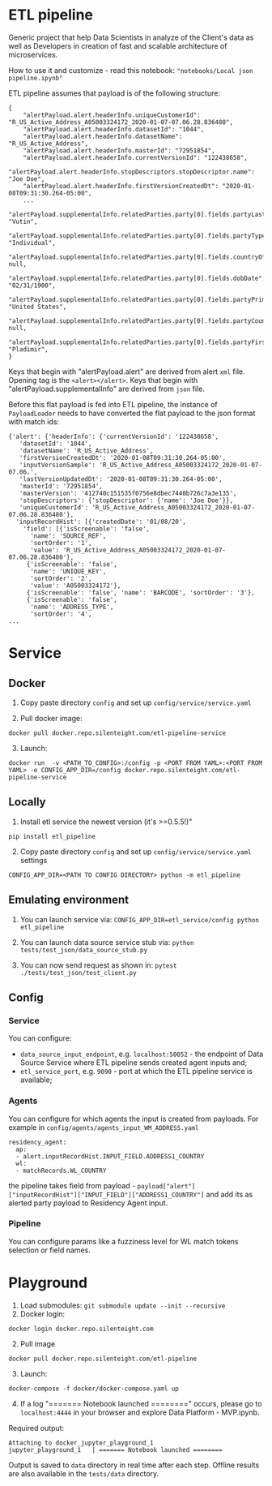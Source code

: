 # ETL pipeline

Generic project that help Data Scientists in analyze of the Client's data as well as Developers in creation of fast and scalable architecture of microservices. 

How to use it and customize - read this notebook: `"notebooks/Local json pipeline.ipynb"`

ETL pipeline assumes that payload is of the following structure:

```
{
    "alertPayload.alert.headerInfo.uniqueCustomerId": "R_US_Active_Address_A05003324172_2020-01-07-07.06.28.836480",
    "alertPayload.alert.headerInfo.datasetId": "1044",
    "alertPayload.alert.headerInfo.datasetName": "R_US_Active_Address",
    "alertPayload.alert.headerInfo.masterId": "72951854",
    "alertPayload.alert.headerInfo.currentVersionId": "122438658",
    "alertPayload.alert.headerInfo.stopDescriptors.stopDescriptor.name": "Joe Doe",
    "alertPayload.alert.headerInfo.firstVersionCreatedDt": "2020-01-08T09:31:30.264-05:00",
    ...
    "alertPayload.supplementalInfo.relatedParties.party[0].fields.partyLastName": "Vutin",
    "alertPayload.supplementalInfo.relatedParties.party[0].fields.partyType": "Individual",
    "alertPayload.supplementalInfo.relatedParties.party[0].fields.countryOfIncorporation": null,
    "alertPayload.supplementalInfo.relatedParties.party[0].fields.dobDate": "02/31/1900",
    "alertPayload.supplementalInfo.relatedParties.party[0].fields.partyPrimaryCitizenshipCountry": "United States",
    "alertPayload.supplementalInfo.relatedParties.party[0].fields.partyCountryOfBirth": null,
    "alertPayload.supplementalInfo.relatedParties.party[0].fields.partyFirstName": "Pladimir",
}
```

Keys that begin with "alertPayload.alert" are derived from alert `xml` file. Opening tag is the `<alert></alert>`.
Keys that begin with "alertPayload.supplementalInfo" are derived from `json` file.

Before this flat payload is fed into ETL pipeline, the instance of `PayloadLoader` needs to have converted the flat payload to the json format with match ids:

```
{'alert': {'headerInfo': {'currentVersionId': '122438658',
   'datasetId': '1044',
   'datasetName': 'R_US_Active_Address',
   'firstVersionCreatedDt': '2020-01-08T09:31:30.264-05:00',
   'inputVersionSample': 'R_US_Active_Address_A05003324172_2020-01-07-07.06.',
   'lastVersionUpdatedDt': '2020-01-08T09:31:30.264-05:00',
   'masterId': '72951854',
   'masterVersion': '412740c151535f0756e8dbec7440b726c7a3e135',
   'stopDescriptors': {'stopDescriptor': {'name': 'Joe Doe'}},
   'uniqueCustomerId': 'R_US_Active_Address_A05003324172_2020-01-07-07.06.28.836480'},
  'inputRecordHist': [{'createdDate': '01/08/20',
    'field': [{'isScreenable': 'false',
      'name': 'SOURCE_REF',
      'sortOrder': '1',
      'value': 'R_US_Active_Address_A05003324172_2020-01-07-07.06.28.836480'},
     {'isScreenable': 'false',
      'name': 'UNIQUE_KEY',
      'sortOrder': '2',
      'value': 'A05003324172'},
     {'isScreenable': 'false', 'name': 'BARCODE', 'sortOrder': '3'},
     {'isScreenable': 'false',
      'name': 'ADDRESS_TYPE',
      'sortOrder': '4',
...
```


# Service



## Docker

1. Copy paste directory `config` and set up `config/service/service.yaml`

2. Pull docker image:

`docker pull docker.repo.silenteight.com/etl-pipeline-service`

3. Launch:

`docker run  -v <PATH_TO_CONFIG>:/config -p <PORT FROM YAML>:<PORT FROM YAML> -e CONFIG_APP_DIR=/config docker.repo.silenteight.com/etl-pipeline-service`



## Locally

1. Install etl service the newest version (it's >=0.5.5!)"

`pip install etl_pipeline`

2. Copy paste directory `config` and set up `config/service/service.yaml` settings

`CONFIG_APP_DIR=<PATH TO CONFIG DIRECTORY> python -m etl_pipeline`



## Emulating environment

1. You can launch service via:
`CONFIG_APP_DIR=etl_service/config python etl_pipeline`

2. You can launch data source service stub via:
`python tests/test_json/data_source_stub.py`

3. You can now send request as shown in:
`pytest ./tests/test_json/test_client.py`



## Config

### Service

You can configure:
- `data_source_input_endpoint`, e.g. `localhost:50052` - the endpoint of Data Source Service where ETL pipeline sends created agent inputs and;
- `etl_service_port`, e.g. `9090`  - port at which the ETL pipeline service is available;



### Agents

You can configure for which agents the input is created from payloads. For example in `config/agents/agents_input_WM_ADDRESS.yaml`

```
residency_agent:
  ap:
  - alert.inputRecordHist.INPUT_FIELD.ADDRESS1_COUNTRY
  wl:
  - matchRecords.WL_COUNTRY
```

the pipeline takes field from payload - `payload["alert"]["inputRecordHist"]["INPUT_FIELD"]["ADDRESS1_COUNTRY"]` and add its as alerted party payload to Residency Agent input. 



### Pipeline

You can configure params like a fuzziness level for WL match tokens selection or field names.


# Playground

1. Load submodules: `git submodule update --init --recursive`
2. Docker login:
```
docker login docker.repo.silenteight.com
```
2. Pull image
```
docker pull docker.repo.silenteight.com/etl-pipeline
```

3. Launch:
```
docker-compose -f docker/docker-compose.yaml up
```
4. If a log "======= Notebook launched ========" occurs, please go to `localhost:4444` in your browser and explore Data Platform - MVP.ipynb. 

Required output:
```
Attaching to docker_jupyter_playground_1
jupyter_playground_1   | ======= Notebook launched ========
```

Output is saved to `data` directory in real time after each step. Offline results are also available in the `tests/data` directory. 